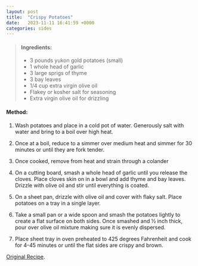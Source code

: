 ```yaml
---
layout: post
title:  "Crispy Potatoes"
date:   2023-11-11 16:41:59 +0000
categories: sides
---
```

> #### Ingredients:
> 
> - 3 pounds yukon gold potatoes (small)
> - 1 whole head of garlic 
> - 3 large sprigs of thyme
> - 3 bay leaves
> - 1/4 cup extra virgin olive oil
> - Flakey or kosher salt for seasoning
> - Extra virgin olive oil for drizzling



#### Method:

1. Wash potatoes and place in a cold pot of water. Generously salt with water and bring to a boil over high heat.

2. Once at a boil, reduce to a simmer over medium heat and simmer for 30 minutes or until  they are fork tender.

3. Once cooked, remove from heat and strain through a colander

4. On a cutting board, smash a whole head of garlic until you release the cloves. Place cloves skin on in a bowl and add thyme and bay leaves. Drizzle with olive oil and stir until everything is coated.

5. On a sheet pan, drizzle with olive oil and cover with flaky salt. Place potatoes on a tray in a single layer.

6. Take a small pan or a wide spoon and smash the potatoes lightly to create a flat surface on both sides. Once smashed and ½ inch thick, pour over olive oil mixture making sure it is evenly dispersed. 

7. Place sheet tray in oven preheated to 425 degrees Fahrenheit and cook for 4-45 minutes or until the flat sides are crispy and brown.


[Original Recipe][original-recipe].

[original-recipe]: https://www.joshuaweissman.com/post/crispy-roasted-potatoes